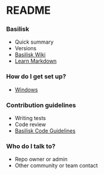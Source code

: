 # README #

### Basilisk ###

* Quick summary
* Versions
* [Basilisk Wiki](https://bitbucket.org/avslab/basilisk/wiki/Home)
* [Learn Markdown](https://bitbucket.org/tutorials/markdowndemo)

### How do I get set up? ###
* [Windows](https://bitbucket.org/avslab/basilisk/wiki/WindowsSetup)

### Contribution guidelines ###

* Writing tests
* Code review
* [Basilisk Code Guidelines](https://bitbucket.org/avslab/basilisk/wiki/Basilisk%20Project%20Core%20Coding%20Guidelines)

### Who do I talk to? ###

* Repo owner or admin
* Other community or team contact